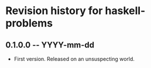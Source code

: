 # Revision history for haskell-problems

## 0.1.0.0 -- YYYY-mm-dd

* First version. Released on an unsuspecting world.
